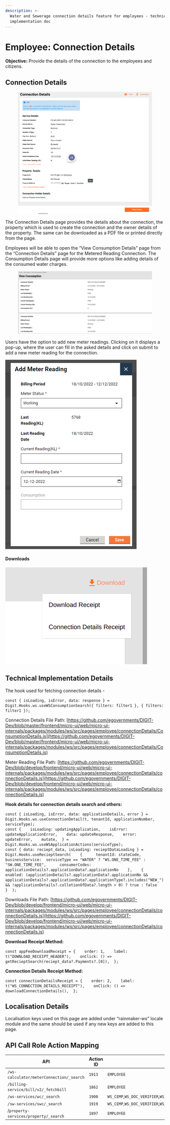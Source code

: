 ```yaml
---
description: >-
  Water and Sewerage connection details feature for employees - technical
  implementation doc
---
```


# Employee: Connection Details

**Objective:** Provide the details of the connection to the employees and citizens.

## Connection Details

<figure><img src="../../../../../.gitbook/assets/image (412).png" alt=""><figcaption></figcaption></figure>

The Connection Details page provides the details about the connection, the property which is used to create the connection and the owner details of the property. The same can be downloaded as a PDF file or printed directly from the page.

Employees will be able to open the “View Consumption Details” page from the “Connection Details” page for the Metered Reading Connection. The Consumption Details page will provide more options like adding details of the consumed water charges.

<figure><img src="../../../../../.gitbook/assets/image (362).png" alt=""><figcaption></figcaption></figure>

Users have the option to add new meter readings. Clicking on it displays a pop-up, where the user can fill in the asked details and click on submit to add a new meter reading for the connection.

![](<../../../../../.gitbook/assets/image (567).png>)

#### Downloads

![](<../../../../../.gitbook/assets/image (562).png>)

## Technical Implementation Details

The hook used for fetching connection details -

```
const { isLoading, isError, data: response } = Digit.Hooks.ws.useWSConsumptionSearch({ filters: filter1 }, { filters: filter1 });
```

Connection Details File Path: [https://github.com/egovernments/DIGIT-Dev/blob/master/frontend/micro-ui/web/micro-ui-internals/packages/modules/ws/src/pages/employee/connectionDetails/ConsumptionDetails.js](https://github.com/egovernments/DIGIT-Dev/blob/master/frontend/micro-ui/web/micro-ui-internals/packages/modules/ws/src/pages/employee/connectionDetails/ConsumptionDetails.js)

Meter Reading File Path: [https://github.com/egovernments/DIGIT-Dev/blob/develop/frontend/micro-ui/web/micro-ui-internals/packages/modules/ws/src/pages/employee/connectionDetails/connectionDetails.js](https://github.com/egovernments/DIGIT-Dev/blob/develop/frontend/micro-ui/web/micro-ui-internals/packages/modules/ws/src/pages/employee/connectionDetails/connectionDetails.js)

**Hook details for connection details search and others:**

```
const { isLoading, isError, data: applicationDetails, error } = Digit.Hooks.ws.useConnectionDetail(t, tenantId, applicationNumber, serviceType);
const {    isLoading: updatingApplication,    isError: updateApplicationError,    data: updateResponse,    error: updateError,    mutate,  } = Digit.Hooks.ws.useWSApplicationActions(serviceType);
const { data: reciept_data, isLoading: recieptDataLoading } = Digit.Hooks.useRecieptSearch(    {      tenantId: stateCode,      businessService:  serviceType == "WATER" ? "WS.ONE_TIME_FEE" : "SW.ONE_TIME_FEE",      consumerCodes: applicationDetails?.applicationData?.applicationNo    },    {      enabled: (applicationDetails?.applicationData?.applicationNo && applicationDetails?.applicationData?.applicationType?.includes("NEW_") && !applicationDetails?.colletionOfData?.length > 0) ? true : false    }  );
```

Downloads File Path: [https://github.com/egovernments/DIGIT-Dev/blob/develop/frontend/micro-ui/web/micro-ui-internals/packages/modules/ws/src/pages/employee/connectionDetails/connectionDetails.js](https://github.com/egovernments/DIGIT-Dev/blob/develop/frontend/micro-ui/web/micro-ui-internals/packages/modules/ws/src/pages/employee/connectionDetails/connectionDetails.js)

**Download Receipt Method:**

```
const appFeeDownloadReceipt = {    order: 1,    label: t("DOWNLOAD_RECEIPT_HEADER"),    onClick: () => getRecieptSearch(reciept_data?.Payments?.[0]),  };
```

**Connection Details Receipt Method:**

```
const connectionDetailsReceipt = {    order: 2,    label: t("WS_CONNECTION_DETAILS_RECEIPT"),    onClick: () => downloadConnectionDetails(),  };
```

## **Localisation Details**

Localisation keys used on this page are added under “rainmaker-ws” locale module and the same should be used if any new keys are added to this page.

## **API Call Role Action Mapping**

| API                                      | Action ID | Role                                                                      |
| ---------------------------------------- | --------- | ------------------------------------------------------------------------- |
| `/ws-calculator/meterConnection/_search` | `1913`    | `EMPLOYEE`                                                                |
| `/billing-service/bill/v2/_fetchbill`    | `1862`    | `EMPLOYEE`                                                                |
| `/ws-services/wc/_search`                | `1900`    | `WS_CEMP`,`WS_DOC_VERIFIER`,`WS_FIELD_INSPECTOR`,`WS_APPROVER`,`WS_CLERK` |
| `/sw-services/swc/_search`               | `1919`    | `WS_CEMP`,`WS_DOC_VERIFIER`,`WS_FIELD_INSPECTOR`,`WS_APPROVER`,`WS_CLERK` |
| /`property-services/property/_search`    | `1897`    | `EMPLOYEE`                                                                |
